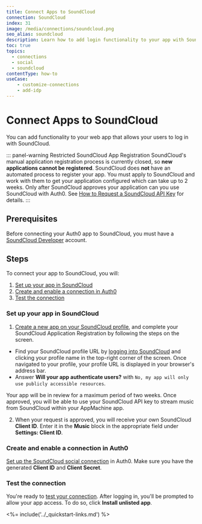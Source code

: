```yaml
---
title: Connect Apps to SoundCloud
connection: SoundCloud
index: 31
image: /media/connections/soundcloud.png
seo_alias: soundcloud
description: Learn how to add login functionality to your app with SoundCloud. You will need to obtain a Client Id and Client Secret for SoundCloud.
toc: true
topics:
  - connections
  - social
  - soundcloud
contentType: how-to
useCase:
    - customize-connections
    - add-idp
---
```


# Connect Apps to SoundCloud

You can add functionality to your web app that allows your users to log in with SoundCloud. 

::: panel-warning Restricted SoundCloud App Registration
SoundCloud's manual application registration process is currently closed, so **new applications cannot be registered**. SoundCloud does **not** have an automated process to register your app. You must apply to SoundCloud and work with them to get your application configured which can take up to 2 weeks. Only after SoundCloud approves your application can you use SoundCloud with Auth0. See [How to Request a SoundCloud API Key](https://support.appmachine.com/hc/en-us/articles/115000057244-How-to-request-a-SoundCloud-API-key) for details.
:::

## Prerequisites

Before connecting your Auth0 app to SoundCloud, you must have a [SoundCloud Developer](http://developers.soundcloud.com/) account.

## Steps

To connect your app to SoundCloud, you will:

1. [Set up your app in SoundCloud](#set-up-your-app-in-soundcloud)
2. [Create and enable a connection in Auth0](#create-and-enable-a-connection-in-auth0)
3. [Test the connection](#test-the-connection)

### Set up your app in SoundCloud

1. [Create a new app on your SoundCloud profile](https://soundcloud.com/you/apps/new), and complete your SoundCloud Application Registration by following the steps on the screen.
  * Find your SoundCloud profile URL by [logging into SoundCloud](https://soundcloud.com/) and clicking your profile name in the top-right corner of the screen. Once navigated to your profile, your profile URL is displayed in your browser's address bar.
  * Answer **Will your app authenticate users?** with `No, my app will only use publicly accessible resources`.

  Your app will be in review for a maximum period of two weeks. Once approved, you will be able to use your SoundCloud API key to stream music from SoundCloud within your AppMachine app. 

2. When your request is approved, you will receive your own SoundCloud **Client ID**. Enter it in the **Music** block in the appropriate field under **Settings: Client ID**.

### Create and enable a connection in Auth0

[Set up the SoundCloud social connection](/dashboard/guides/connections/set-up-connections-social) in Auth0. Make sure you have the generated **Client ID** and **Client Secret**.

### Test the connection

You're ready to [test your connection](/dashboard/guides/connections/test-connections-social). After logging in, you'll be prompted to allow your app access. To do so, click **Install unlisted app**.

<%= include('../_quickstart-links.md') %>

